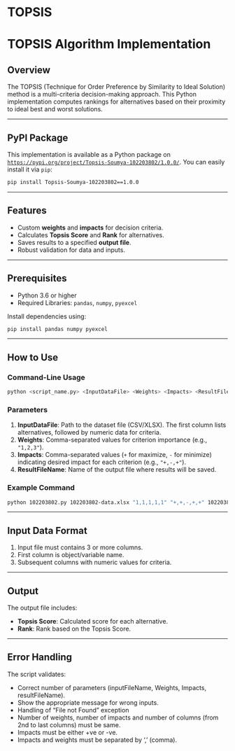 # TOPSIS
# TOPSIS Algorithm Implementation

## Overview
The TOPSIS (Technique for Order Preference by Similarity to Ideal Solution) method is a multi-criteria decision-making approach. This Python implementation computes rankings for alternatives based on their proximity to ideal best and worst solutions.

---

## PyPI Package
This implementation is available as a Python package on [`https://pypi.org/project/Topsis-Soumya-102203802/1.0.0/`](https://pypi.org/project/Topsis-Soumya-102203802/1.0.0/). You can easily install it via `pip`:

```bash
pip install Topsis-Soumya-102203802==1.0.0
```
---

## Features
- Custom **weights** and **impacts** for decision criteria.
- Calculates **Topsis Score** and **Rank** for alternatives.
- Saves results to a specified **output file**.
- Robust validation for data and inputs.

---

## Prerequisites
- Python 3.6 or higher
- Required Libraries: `pandas`, `numpy`, `pyexcel`


Install dependencies using:
```bash
pip install pandas numpy pyexcel
```

---

## How to Use
### Command-Line Usage
```bash
python <script_name.py> <InputDataFile> <Weights> <Impacts> <ResultFileName>
```
### Parameters
1. **InputDataFile**: Path to the dataset file (CSV/XLSX). The first column lists alternatives, followed by numeric data for criteria.
2. **Weights**: Comma-separated values for criterion importance (e.g., `"1,2,3"`).
3. **Impacts**: Comma-separated values (`+` for maximize, `-` for minimize) indicating desired impact for each criterion (e.g., `"+,-,+"`).
4. **ResultFileName**: Name of the output file where results will be saved.

### Example Command
```bash
python 102203802.py 102203802-data.xlsx "1,1,1,1,1" "+,+,-,+,+" 102203802-result.csv
```

---

## Input Data Format
1. Input file must contains 3 or more columns.
2. First column is object/variable name.
3. Subsequent columns with numeric values for criteria.


---

## Output
The output file includes:
- **Topsis Score**: Calculated score for each alternative.
- **Rank**: Rank based on the Topsis Score.

---

## Error Handling
The script validates:
- Correct number of parameters (inputFileName, Weights, Impacts, resultFileName).
- Show the appropriate message for wrong inputs.
- Handling of “File not Found” exception
- Number of weights, number of impacts and number of columns (from 2nd to last columns) must
be same.
- Impacts must be either +ve or -ve.
- Impacts and weights must be separated by ‘,’ (comma).
